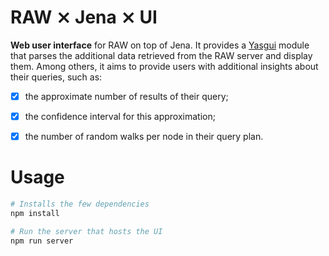 # RAW ⨯ Jena ⨯ UI

**Web user interface** for RAW on top of Jena. It provides a
[Yasgui](https://github.com/TriplyDB/Yasgui) module that parses the
additional data retrieved from the RAW server and display them. Among
others, it aims to provide users with additional insights about their
queries, such as: 

- [X] the approximate number of results of their query;

- [X] the confidence interval for this approximation;

- [X] the number of random walks per node in their query plan.


# Usage

```bash
# Installs the few dependencies
npm install

# Run the server that hosts the UI
npm run server
```
